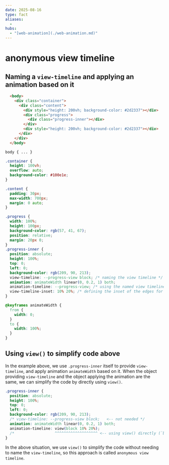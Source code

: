 ```yaml
---
date: 2025-08-16
type: fact
aliases:
  -
hubs:
  - "[web-animation](./web-animation.md)"
---
```


# anonymous view timeline

## Naming a `view-timeline` and applying an animation based on it

```html
  <body>
    <div class="container">
      <div class="content">
        <div style="height: 200vh; background-color: #2d2337"></div>
        <div class="progress">
          <div class="progress-inner"></div>
        </div>
        <div style="height: 200vh; background-color: #2d2337"></div>
      </div>
    </div>
  </body>
```

```css
body { ... }

.container {
  height: 100vh;
  overflow: auto;
  background-color: #100e1e;
}

.content {
  padding: 30px;
  max-width: 700px;
  margin: 0 auto;
}

.progress {
  width: 100%;
  height: 100px;
  background-color: rgb(57, 41, 67);
  position: relative;
  margin: 20px 0;
}
.progress-inner {
  position: absolute;
  height: 100%;
  top: 0;
  left: 0;
  background-color: rgb(209, 90, 213);
  view-timeline: --progress-view block; /* naming the view timeline */
  animation: animateWidth linear(0, 0.2, 1) both;
  animation-timeline: --progress-view; /* using the named view timeline */
  view-timeline-inset: 10% 20%; /* defining the inset of the edges for the view timeline */
}

@keyframes animateWidth {
  from {
    width: 0;
  }
  to {
    width: 100%;
  }
}
```

## Using `view()` to simplify code above

In the example above, we use `.progress-inner` itself to provide `view-timeline`, and apply animation `animateWidth` based on it. When the object providing `view-timeline` and the object applying the animation are the same, we can simplify the code by directly using `view()`.

```css
.progress-inner {
  position: absolute;
  height: 100%;
  top: 0;
  left: 0;
  background-color: rgb(209, 90, 213);
  /* view-timeline: --progress-view block;   <-- not needed */
  animation: animateWidth linear(0, 0.2, 1) both;
  animation-timeline: view(block 10% 20%);
  /*                  ^^^^^^^^^^^^^^^^^^^ <-- using view() directly (`block` can be omitted) */
}
```

In the above situation, we use `view()` to simplify the code without needing to name the `view-timeline`, so this approach is called `anonymous view timeline`.
